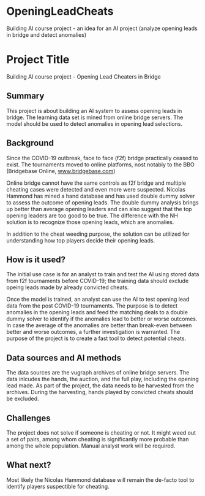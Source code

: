 # OpeningLeadCheats
Building AI course project - an idea for an AI project (analyze opening leads in bridge and detect anomalies)

# Project Title

Building AI course project - Opening Lead Cheaters in Bridge

## Summary

This project is about building an AI system to assess opening leads in bridge. The learning data set is mined from online bridge servers. The model should be used to detect anomalies in opening lead selections. 

## Background

Since the COVID-19 outbreak, face to face (f2f) bridge practically ceased to exist. The tournaments moved to online platforms, nost notably to the BBO (Bridgebase Online, www.bridgebase.com)

Online bridge cannot have the same controls as f2f bridge and multiple cheating cases were detected and even more were suspected. Nicolas Hammond has mined a hand database and has used double dummy solver to assess the outcome of opening leads. The double dummy analysis brings up better than average opening leaders and can also suggest that the top opening leaders are too good to be true. The difference with the NH solution is to recognize those opening leads, which are anomalies.

In addition to the cheat weeding purpose, the solution can be utilized for understanding how top players decide their opening leads.

## How is it used?

The initial use case is for an analyst to train and test the AI using stored data from f2f tournaments before COVID-19; the training data should exclude opeing leads made by already convicted cheats.

Once the model is trained, an analyst can use the AI to test opening lead data from the post COVID-19 tournaments. The purpose is to detect anomalies in the opening leads and feed the matching deals to a double dummy solver to identify if the anomalies lead to better or worse outcomes. In case the average of the anomalies are better than break-even between better and worse outcomes, a further investigation is warranted. The purpose of the project is to create a fast tool to detect potential cheats.

## Data sources and AI methods

The data sources are the vugraph archives of online bridge servers. The data inlcudes the hands, the auction, and the full play, including the opening lead made.
As part of the project, the data needs to be harvested from the archives. During the harvesting, hands played by convicted cheats should be excluded.

## Challenges

The project does not solve if someone is cheating or not. It might weed out a set of pairs, among whom cheating is significantly more probable than among the whole population. Manual analyst work will be required.

## What next?

Most likely the Nicolas Hammond database will remain the de-facto tool to identify players suspectible for cheating.
